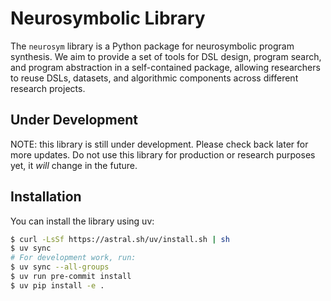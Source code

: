 
# Neurosymbolic Library

The `neurosym` library is a Python package for neurosymbolic program synthesis. We aim to provide a set of tools for DSL design, program search, and program abstraction in a self-contained package, allowing researchers to reuse DSLs, datasets, and algorithmic components across different research projects.


## Under Development

NOTE: this library is still under development. Please check back later for more updates. Do not use this library for production or research purposes yet, it *will* change in the future.


## Installation

You can install the library using uv:

```bash
$ curl -LsSf https://astral.sh/uv/install.sh | sh
$ uv sync
# For development work, run:
$ uv sync --all-groups
$ uv run pre-commit install
$ uv pip install -e .
```
